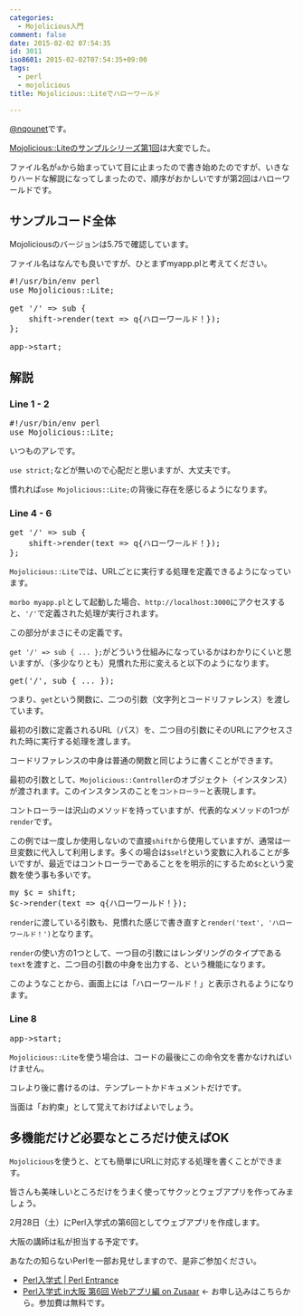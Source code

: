 ```yaml
---
categories:
  - Mojolicious入門
comment: false
date: 2015-02-02 07:54:35
id: 3011
iso8601: 2015-02-02T07:54:35+09:00
tags:
  - perl
  - mojolicious
title: Mojolicious::Liteでハローワールド

---
```


<p><a href="https://twitter.com/nqounet">@nqounet</a>です。</p>

<p><a href="http://www.nishimiyahara.net/2015/01/31/082426" title="Mojolicious::Liteのプレースホルダとパラメータ">Mojolicious::Liteのサンプルシリーズ第1回</a>は大変でした。</p>

<p>ファイル名が<code>a</code>から始まっていて目に止まったので書き始めたのですが、いきなりハードな解説になってしまったので、順序がおかしいですが第2回はハローワールドです。</p>



<h2>サンプルコード全体</h2>

<p>Mojoliciousのバージョンは5.75で確認しています。</p>

<p>ファイル名はなんでも良いですが、ひとまずmyapp.plと考えてください。</p>

<pre class="lang:perl">
#!/usr/bin/env perl
use Mojolicious::Lite;

get '/' => sub {
    shift->render(text => q{ハローワールド！});
};

app->start;
</pre>

<h2>解説</h2>

<h3>Line 1 - 2</h3>

<pre class="lang:perl">
#!/usr/bin/env perl
use Mojolicious::Lite;
</pre>

<p>いつものアレです。</p>

<p><code>use strict;</code>などが無いので心配だと思いますが、大丈夫です。</p>

<p>慣れれば<code>use Mojolicious::Lite;</code>の背後に存在を感じるようになります。</p>

<h3>Line 4 - 6</h3>

<pre class="lang:perl">
get '/' => sub {
    shift->render(text => q{ハローワールド！});
};
</pre>

<p><code>Mojolicious::Lite</code>では、URLごとに実行する処理を定義できるようになっています。</p>

<p><code>morbo myapp.pl</code>として起動した場合、<code>http://localhost:3000</code>にアクセスすると、<code>'/'</code>で定義された処理が実行されます。</p>

<p>この部分がまさにその定義です。</p>

<p><code>get '/' =&gt; sub { ... };</code>がどういう仕組みになっているかはわかりにくいと思いますが、（多少なりとも）見慣れた形に変えると以下のようになります。</p>

<pre class="lang:perl">
get('/', sub { ... });
</pre>

<p>つまり、<code>get</code>という関数に、二つの引数（文字列とコードリファレンス）を渡しています。</p>

<p>最初の引数に定義されるURL（パス）を、二つ目の引数にそのURLにアクセスされた時に実行する処理を渡します。</p>

<p>コードリファレンスの中身は普通の関数と同じように書くことができます。</p>

<p>最初の引数として、<code>Mojolicious::Controller</code>のオブジェクト（インスタンス）が渡されます。このインスタンスのことを<code>コントローラー</code>と表現します。</p>

<p>コントローラーは沢山のメソッドを持っていますが、代表的なメソッドの1つが<code>render</code>です。</p>

<p>この例では一度しか使用しないので直接<code>shift</code>から使用していますが、通常は一旦変数に代入して利用します。多くの場合は<code>$self</code>という変数に入れることが多いですが、最近ではコントローラーであることをを明示的にするため<code>$c</code>という変数を使う事も多いです。</p>

<pre class="lang:perl">
my $c = shift;
$c->render(text => q{ハローワールド！});
</pre>

<p><code>render</code>に渡している引数も、見慣れた感じで書き直すと<code>render('text', 'ハローワールド！')</code>となります。</p>

<p><code>render</code>の使い方の1つとして、一つ目の引数にはレンダリングのタイプである<code>text</code>を渡すと、二つ目の引数の中身を出力する、という機能になります。</p>

<p>このようなことから、画面上には「ハローワールド！」と表示されるようになります。</p>

<h3>Line 8</h3>

<pre class="lang:perl">
app->start;
</pre>

<p><code>Mojolicious::Lite</code>を使う場合は、コードの最後にこの命令文を書かなければいけません。</p>

<p>コレより後に書けるのは、テンプレートかドキュメントだけです。</p>

<p>当面は「お約束」として覚えておけばよいでしょう。</p>

<h2>多機能だけど必要なところだけ使えばOK</h2>

<p><code>Mojolicious</code>を使うと、とても簡単にURLに対応する処理を書くことができます。</p>

<p>皆さんも美味しいところだけをうまく使ってサクッとウェブアプリを作ってみましょう。</p>

<p>2月28日（土）にPerl入学式の第6回としてウェブアプリを作成します。</p>

<p>大阪の講師は私が担当する予定です。</p>

<p>あなたの知らないPerlを一部お見せしますので、是非ご参加ください。</p>

<ul>
<li><a href="http://www.perl-entrance.org/">Perl入学式 | Perl Entrance</a></li>
<li><a href="http://www.zusaar.com/event/12837005">Perl入学式 in大阪 第6回 Webアプリ編 on Zusaar</a> ← お申し込みはこちらから。参加費は無料です。</li>
</ul>
    	